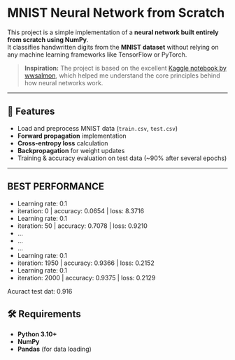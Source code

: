 # MNIST Neural Network from Scratch

This project is a simple implementation of a **neural network built entirely from scratch using NumPy**.  
It classifies handwritten digits from the **MNIST dataset** without relying on any machine learning frameworks like TensorFlow or PyTorch.

> **Inspiration:** The project is based on the excellent [Kaggle notebook by wwsalmon](https://www.kaggle.com/code/wwsalmon/simple-mnist-nn-from-scratch-numpy-no-tf-keras), which helped me understand the core principles behind how neural networks work.

---

## 📌 Features
- Load and preprocess MNIST data (`train.csv`, `test.csv`)
- **Forward propagation** implementation
- **Cross-entropy loss** calculation
- **Backpropagation** for weight updates
- Training & accuracy evaluation on test data (~90% after several epochs)
---

## BEST PERFORMANCE
- Learning rate: 0.1
- iteration: 0 | accuracy: 0.0654 | loss: 8.3716
- Learning rate: 0.1
- iteration: 50 | accuracy: 0.7078 | loss: 0.9210
- ...
- ...
- ...
- Learning rate: 0.1
- iteration: 1950 | accuracy: 0.9366 | loss: 0.2152
- Learning rate: 0.1
- iteration: 2000 | accuracy: 0.9375 | loss: 0.2129

Acuract test dat: 0.916

## 🛠 Requirements
- **Python 3.10+**
- **NumPy**
- **Pandas** (for data loading)